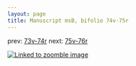 ```yaml
---
layout: page
title: Manuscript msB, bifolio 74v-75r
---
```


prev: [73v-74r](../73v-74r/) next: [75v-76r](../75v-76r/)



[![Linked to zoomble image](http://www.homermultitext.org/iipsrv?IIIF=/project/homer/pyramidal/deepzoom/hmt/vbbifolio/v1/vb_74v_75r.tif/full/2000,/0/default.jpg)](http://www.homermultitext.org/ict2/?urn=urn:cite2:hmt:vbbifolio.v1:vb_74v_75r)

